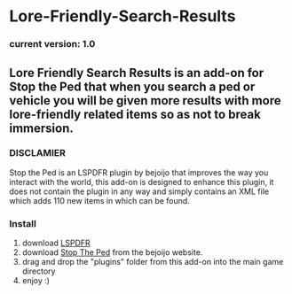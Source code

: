 # Lore-Friendly-Search-Results
### current version: 1.0
## Lore Friendly Search Results is an add-on for Stop the Ped that when you search a ped or vehicle you will be given more results with more lore-friendly related items so as not to break immersion.

### DISCLAMIER
Stop the Ped is an LSPDFR plugin by bejoijo that improves the way you interact with the world, this add-on is designed to enhance this plugin, it does not contain the plugin in any way and simply contains an XML file which adds 110 new items in which can be found.

### Install
1) download [LSPDFR](https://www.lcpdfr.com/lspdfr/index/) 
2) download [Stop The Ped](https://www.bejoijo.com/post/stop-the-ped) from the bejoijo website.
3) drag and drop the "plugins" folder from this add-on into the main game directory
4) enjoy :)
